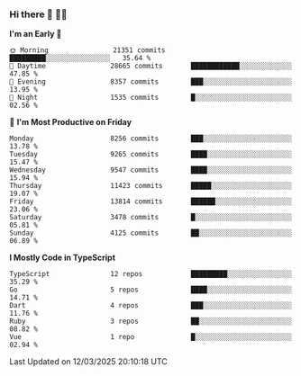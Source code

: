 ### Hi there 👋 🧑‍💻



<!--START_SECTION:waka-->
**I'm an Early 🐤** 

```text
🌞 Morning                21351 commits       █████████░░░░░░░░░░░░░░░░   35.64 % 
🌆 Daytime                28665 commits       ████████████░░░░░░░░░░░░░   47.85 % 
🌃 Evening                8357 commits        ███░░░░░░░░░░░░░░░░░░░░░░   13.95 % 
🌙 Night                  1535 commits        █░░░░░░░░░░░░░░░░░░░░░░░░   02.56 % 
```
📅 **I'm Most Productive on Friday** 

```text
Monday                   8256 commits        ███░░░░░░░░░░░░░░░░░░░░░░   13.78 % 
Tuesday                  9265 commits        ████░░░░░░░░░░░░░░░░░░░░░   15.47 % 
Wednesday                9547 commits        ████░░░░░░░░░░░░░░░░░░░░░   15.94 % 
Thursday                 11423 commits       █████░░░░░░░░░░░░░░░░░░░░   19.07 % 
Friday                   13814 commits       ██████░░░░░░░░░░░░░░░░░░░   23.06 % 
Saturday                 3478 commits        █░░░░░░░░░░░░░░░░░░░░░░░░   05.81 % 
Sunday                   4125 commits        ██░░░░░░░░░░░░░░░░░░░░░░░   06.89 % 
```


**I Mostly Code in TypeScript** 

```text
TypeScript               12 repos            █████████░░░░░░░░░░░░░░░░   35.29 % 
Go                       5 repos             ████░░░░░░░░░░░░░░░░░░░░░   14.71 % 
Dart                     4 repos             ███░░░░░░░░░░░░░░░░░░░░░░   11.76 % 
Ruby                     3 repos             ██░░░░░░░░░░░░░░░░░░░░░░░   08.82 % 
Vue                      1 repo              █░░░░░░░░░░░░░░░░░░░░░░░░   02.94 % 
```




 Last Updated on 12/03/2025 20:10:18 UTC
<!--END_SECTION:waka-->


